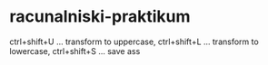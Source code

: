 # racunalniski-praktikum
ctrl+shift+U ... transform to uppercase,
ctrl+shift+L ... transform to lowercase,
ctrl+shift+S ... save ass
